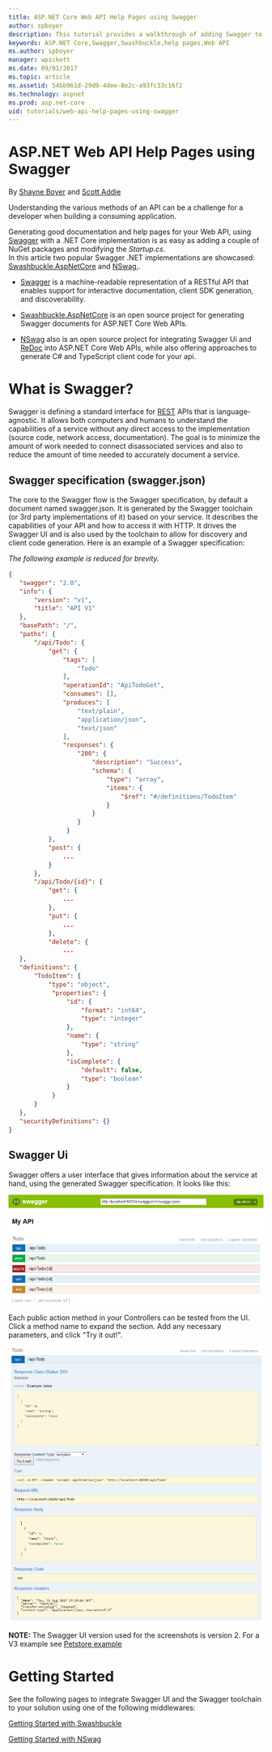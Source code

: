```yaml
---
title: ASP.NET Core Web API Help Pages using Swagger
author: spboyer
description: This tutorial provides a walkthrough of adding Swagger to generate documentation and help pages for a Web API application.
keywords: ASP.NET Core,Swagger,Swashbuckle,help pages,Web API
ms.author: spboyer
manager: wpickett
ms.date: 09/01/2017
ms.topic: article
ms.assetid: 54bb961d-29d9-4dee-8e2c-a93fc33c16f2
ms.technology: aspnet
ms.prod: asp.net-core
uid: tutorials/web-api-help-pages-using-swagger
---
```

# ASP.NET Web API Help Pages using Swagger

<a name=web-api-help-pages-using-swagger></a>

By [Shayne Boyer](https://twitter.com/spboyer) and [Scott Addie](https://twitter.com/Scott_Addie)

Understanding the various methods of an API can be a challenge for a developer when building a consuming application.

Generating good documentation and help pages for your Web API, using [Swagger](https://swagger.io/) with a .NET Core implementation is as easy as adding a couple of NuGet packages and modifying the *Startup.cs*.  
In this article two popular Swagger .NET implementations are showcased: [Swashbuckle.AspNetCore](https://github.com/domaindrivendev/Swashbuckle.AspNetCore) and [NSwag](https://github.com/RSuter/NSwag),.

* [Swagger](https://swagger.io/) is a machine-readable representation of a RESTful API that enables support for interactive documentation, client SDK generation, and discoverability.

* [Swashbuckle.AspNetCore](https://github.com/domaindrivendev/Swashbuckle.AspNetCore) is an open source project for generating Swagger documents for ASP.NET Core Web APIs.

* [NSwag](https://github.com/RSuter/NSwag) also is an open source project for integrating Swagger Ui and [ReDoc](https://github.com/Rebilly/ReDoc) into ASP.NET Core Web APIs, while also offering approaches to generate C# and TypeScript client code for your api.

# What is Swagger?

Swagger is defining a standard interface for [REST](https://en.wikipedia.org/wiki/Representational_state_transfer) APIs that is language-agnostic. It allows both computers and humans to understand the capabilities of a service without any direct access to the implementation (source code, network access, documentation). The goal is to minimize the amount of work needed to connect disassociated services and also to reduce the amount of time needed to accurately document a service.

## Swagger specification (swagger.json)

The core to the Swagger flow is the Swagger specification, by default a document named swagger.json. It is generated by the Swagger toolchain (or 3rd party implementations of it) based on your service. It describes the capabilities of your API and how to access it with HTTP. It drives the Swagger UI and is also used by the toolchain to allow for discovery and client code generation. Here is an example of a Swagger specification: 

*The following example is reduced for brevity.*
```json
{
   "swagger": "2.0",
   "info": {
       "version": "v1",
       "title": "API V1"
   },
   "basePath": "/",
   "paths": {
       "/api/Todo": {
           "get": {
               "tags": [
                   "Todo"
               ],
               "operationId": "ApiTodoGet",
               "consumes": [],
               "produces": [
                   "text/plain",
                   "application/json",
                   "text/json"
               ],
               "responses": {
                   "200": {
                       "description": "Success",
                       "schema": {
                           "type": "array",
                           "items": {
                               "$ref": "#/definitions/TodoItem"
                           }
                       }
                   }
                }
           },
           "post": {
               ...
           }
       },
       "/api/Todo/{id}": {
           "get": {
               ...
           },
           "put": {
               ...
           },
           "delete": {
               ...
   },
   "definitions": {
       "TodoItem": {
           "type": "object",
            "properties": {
                "id": {
                    "format": "int64",
                    "type": "integer"
                },
                "name": {
                    "type": "string"
                },
                "isComplete": {
                    "default": false,
                    "type": "boolean"
                }
            }
       }
   },
   "securityDefinitions": {}
}
```

## Swagger Ui

Swagger offers a user interface that gives information about the service at hand, using the generated Swagger specification. It looks like this:

![Swagger UI](web-api-help-pages-using-swagger/_static/swagger-ui.png)

Each public action method in your Controllers can be tested from the UI. Click a method name to expand the section. Add any necessary parameters, and click "Try it out!".

![Example Swagger GET test](web-api-help-pages-using-swagger/_static/get-try-it-out.png)

**NOTE:** The Swagger UI version used for the screenshots is version 2. For a V3 example see [Petstore example](http://petstore.swagger.io/)

# Getting Started

See the following pages to integrate Swagger UI and the Swagger toolchain to your solution using one of the following middlewares: 

[Getting Started with Swashbuckle](https://github.com/zuckerthoben/Docs/blob/master/aspnetcore/tutorials/getting-started-with-swashbuckle)  

[Getting Started with NSwag](https://github.com/zuckerthoben/Docs/blob/master/aspnetcore/tutorials/getting-started-with-nswag)
